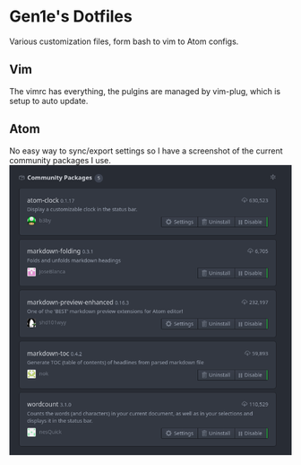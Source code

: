 # Gen1e's Dotfiles

Various customization files, form bash to vim to Atom configs.

## Vim

The vimrc has everything, the pulgins are managed by vim-plug, which is setup to auto update.

## Atom

No easy way to sync/export settings so I have a screenshot of the current community packages I use.
![Community packages picture](atom-commmunity-packages.png)
